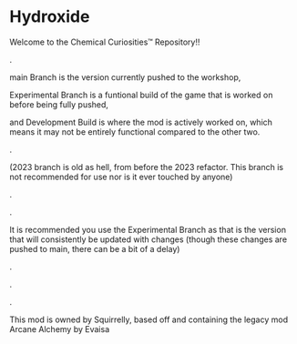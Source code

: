 # Hydroxide
Welcome to the Chemical Curiosities™ Repository!!

.

main Branch is the version currently pushed to the workshop, 

Experimental Branch is a funtional build of the game that is worked on before being fully pushed, 

and Development Build is where the mod is actively worked on, which means it may not be entirely functional compared to the other two. 

.

(2023 branch is old as hell, from before the 2023 refactor. This branch is not recommended for use nor is it ever touched by anyone)

.


.

It is recommended you use the Experimental Branch as that is the version that will consistently be updated with changes (though these changes are pushed to main, there can be a bit of a delay)

.


.


.

This mod is owned by Squirrelly, based off and containing the legacy mod Arcane Alchemy by Evaisa
